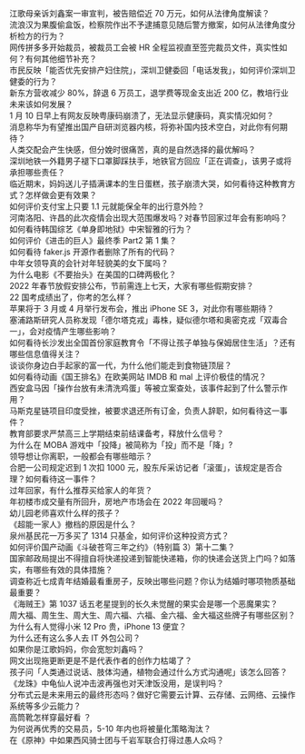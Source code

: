 江歌母亲诉刘鑫案一审宣判，被告赔偿近 70 万元，如何从法律角度解读？  
流浪汉为果腹偷盒饭，检察院作出不予逮捕意见随后警方撤案，如何从法律角度分析检方的行为？  
网传拼多多开始裁员，被裁员工会被 HR 全程监视直至签完裁员文件，真实性如何？有何其他细节补充？  
市民反映「能否优先安排产妇住院」，深圳卫健委回「电话发我」，如何评价深圳卫健委的行为？  
新东方营收减少 80%，辞退 6 万员工，退学费等现金支出近 200 亿，教培行业未来该如何发展？  
1 月 10 日早上有网友反映粤康码崩溃了，无法显示健康码，真实情况如何？  
消息称华为有望推出国产自研浏览器内核，将弥补国内技术空白，对此你有何期待？  
人类交配会产生快感，但分娩时很痛苦，真的是自然选择的最优解吗？  
深圳地铁一外籍男子褪下口罩脚踩扶手，地铁官方回应「正在调查」，该男子或将承担哪些责任？  
临近期末，妈妈送儿子插满课本的生日蛋糕，孩子崩溃大哭，如何看待这种教育方式？怎样做会更有效果？  
如何评价支付宝上只要 1.1 元就能保全年的出行意外险？  
河南洛阳、许昌的此次疫情会出现大范围爆发吗？对春节回家过年会有影响吗？  
如何看待韩国综艺《单身即地狱》中宋智雅的行为？  
如何评价《进击的巨人》最终季 Part2 第 1 集？  
如何看待 faker.js 开源作者删除了所有的代码？  
中年女领导真的会针对年轻貌美的女下属吗？  
为什么电影《不要抬头》在美国的口碑两极化？  
2022 年春节放假安排公布，节前需连上七天，大家有哪些假期安排？  
22 国考成绩出了，你考的怎么样？  
苹果将于 3 月或 4 月举行发布会，推出 iPhone SE 3，对此你有哪些期待？  
塞浦路斯研究人员称发现「德尔塔克戎」毒株，疑似德尔塔和奥密克戎「双毒合一」，会对疫情产生哪些影响？  
如何看待长沙发出全国首份家庭教育令「不得让孩子单独与保姆居住生活」？还有哪些信息值得关注？  
谈谈你身边白手起家的富一代，为什么他们能走到食物链顶层？  
如何看待动画《国王排名》在欧美网站 IMDB 和 mal 上评价极佳的情况？  
西安盒马因「操作台放有未清洗鸡蛋」等被立案查处，该事件起到了什么警示作用？  
马斯克星链项目印度受挫，被要求退还所有订金，负责人辞职，如何看待这一事件？  
教育部要求严禁高三上学期结束前结课备考，释放什么信号？  
为什么在 MOBA 游戏中「投降」被简称为「投」而不是「降」?  
领导想让你离职，一般都会有哪些暗示？  
合肥一公司规定迟到 1 次扣 1000 元，股东斥采访记者「滚蛋」，该规定是否合理？如何看待这一事件？  
过年回家，有什么推荐买给家人的年货？  
年初楼市成交量有所回升，房地产市场会在 2022 年回暖吗？  
幼儿园老师喜欢什么样的孩子？  
《超能一家人》撤档的原因是什么？  
泉州基民花一万多买了 1314 只基金，如何评价这种投资方式？  
如何评价国产动画《斗破苍穹三年之约》（特别篇 3）第十二集？  
国家邮政局提出不得擅自将快递投递到智能快递箱，你的快递会送货上门吗？如落实，有哪些有效的具体措施？  
调查称近七成青年结婚最看重房子，反映出哪些问题？你认为结婚时哪项物质基础最重要？  
《海贼王》第 1037 话五老星提到的长久未觉醒的果实会是哪一个恶魔果实？  
周大福、周生生、周大生、周六福、六福、金六福、金大福这些牌子有哪些区别？  
为什么有人觉得小米 12 Pro 贵，iPhone 13 便宜？  
为什么还有这么多人去 IT 外包公司？  
如果你是江歌妈妈，你会宽恕刘鑫吗？  
网文出现拖更断更是不是代表作者的创作力枯竭了？  
孩子问「人类通过说话、肢体沟通，植物会通过什么方式沟通呢」该怎么回答？  
《龙珠》中龟仙人说冲击波再强也对天津饭没用，是误判吗？  
分布式云是未来用云的最终形态吗？做好它需要云计算、云存储、云网络、云操作系统等多少云能力？  
高筒靴怎样穿最好看 ？  
为何说再优秀的交易员，5-10 年内也将被量化策略淘汰？  
在《原神》中如果西风骑士团与千岩军联合打得过愚人众吗？  
